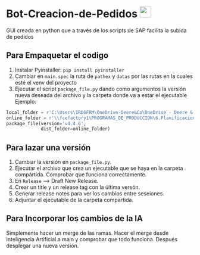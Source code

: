 # Bot-Creacion-de-Pedidos <img src="https://user-images.githubusercontent.com/67588689/161210959-5152d431-bc81-41d5-921c-05beb3e8507b.JPG" width="30">

GUI creada en python que a través de los scripts de SAP facilita la subida de pedidos
## Para Empaquetar el codigo
1. Instalar Pyinstaller: `pip install pyinstaller`
2. Cambiar en ```main.spec``` la ruta de ```pathex``` y ```datas``` por las rutas en la cuales esté el venv del proyecto
3. Ejecutar el script `package_file.py` dando como argumentos la versión nueva deseada del archivo y la carpeta donde va a estar el ejecutable \
Ejemplo: 
```python
local_folder = r'C:\Users\IRDGFRM\OneDrive-Deere&Co\OneDrive - Deere & Co\Documents\Python Projects\Bot Creacion de Pedidos\dist'  # Cambiar a disposicion
online_folder = r'\\fcefactory1\PROGRAMAS_DE_PRODUCCION\6.Planificacion\Bot Creacion de Pedidos\dist'
package_file(version='v4.4.6',
             dist_folder=online_folder)
```
## Para lazar una versión
1. Cambiar la versión en ```package_file.py```.
2. Ejecutar el archivo que crea un ejecutable que se haya en la carpeta compartida. Comprobar que funciona correctamente.
3. En `Release` --> Draft New Release.
4. Crear un title y un release tag con la última versón.
5. Generar release notes para ver los cambios entre seseiones.
6. Adjuntar el ejecutable de la carpeta compartida.

## Para Incorporar los cambios de la IA
Simplemente hacer un merge de las ramas. Hacer el merge desde Inteligencia Artificial a main y comprobar que todo funciona. Después desplegar una nueva versión.